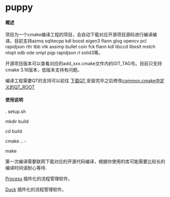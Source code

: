 # puppy
#### 概述
项目为一个cmake编译工程的项目，会自动下载对应开源项目源码进行编译编译。目前支持azmq sqlitecpp kdl boost eigen3  flann glog opencv pcl rapidjson rttr tbb vtk assimp bullet coin fck flann kdl libccd libxslt mstch nlopt odb ode ompl pqp rapidjson rl solid3等。

开源项目版本可以查看对应的add_xxx.cmake文件内的GIT_TAG号。目前只支持cmake 3.16版本，低版本支持有问题。

编译工程需要QT的支持可以前往 [下载QT](http://iso.mirrors.ustc.edu.cn/qtproject/archive/qt/5.14/5.14.1/qt-opensource-linux-x64-5.14.1.run),安装完毕之后修改[common.cmake中定义的QT_ROOT](https://gitee.com/qq2820/puppy/blob/master/builder/cmake/common.cmake)
#### 使用说明 

. setup.sh

mkdir build

cd build 

cmake .. -

make 

第一次编译需要联网下载对应的开源代码编译，根据你使用的库可能需要比较长的编译时间请耐心等待.

 [Process](https://github.com/onier/Process/tree/master)   插件化的流程管理软件。
 
 
 [Duck](https://github.com/onier/Duck/tree/master)   插件化的流程管理软件。
 
 
 
 
 
 
